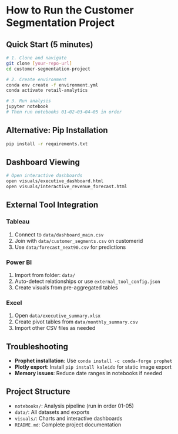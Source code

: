 # How to Run the Customer Segmentation Project

## Quick Start (5 minutes)
```bash
# 1. Clone and navigate
git clone [your-repo-url]
cd customer-segmentation-project

# 2. Create environment
conda env create -f environment.yml
conda activate retail-analytics

# 3. Run analysis
jupyter notebook
# Then run notebooks 01→02→03→04→05 in order
```

## Alternative: Pip Installation
```bash
pip install -r requirements.txt
```

## Dashboard Viewing
```bash
# Open interactive dashboards
open visuals/executive_dashboard.html
open visuals/interactive_revenue_forecast.html
```

## External Tool Integration

### Tableau
1. Connect to `data/dashboard_main.csv`
2. Join with `data/customer_segments.csv` on customerid
3. Use `data/forecast_next90.csv` for predictions

### Power BI
1. Import from folder: `data/`
2. Auto-detect relationships or use `external_tool_config.json`
3. Create visuals from pre-aggregated tables

### Excel
1. Open `data/executive_summary.xlsx`
2. Create pivot tables from `data/monthly_summary.csv`
3. Import other CSV files as needed

## Troubleshooting
- **Prophet installation**: Use `conda install -c conda-forge prophet`
- **Plotly export**: Install `pip install kaleido` for static image export
- **Memory issues**: Reduce date ranges in notebooks if needed

## Project Structure
- `notebooks/`: Analysis pipeline (run in order 01-05)
- `data/`: All datasets and exports  
- `visuals/`: Charts and interactive dashboards
- `README.md`: Complete project documentation
